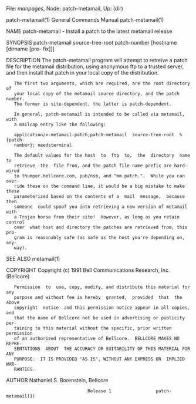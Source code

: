 File: *manpages*,  Node: patch-metamail,  Up: (dir)

patch-metamail(1)           General Commands Manual          patch-metamail(1)



NAME
       patch-metamail - Install a patch to the latest metamail release

SYNOPSIS
       patch-metamail   source-tree-root patch-number [hostname [dirname [pre-
       fix]]]

DESCRIPTION
       The patch-metamail program will attempt to retreive a  patch  file  for
       the metamail distribution, using anonymous ftp to a trusted server, and
       then install that patch in your local copy of the distribution.

       The first two arguments, which are required, are the root directory  of
       your local copy of the metamail source directory, and the patch number.
       The former is site-dependent, the latter is patch-dependent.

       In general, patch-metamail is intended to be called via metamail,  with
       a mailcap entry like the following:

       application/x-metamail-patch;patch-metamail  source-tree-root  %{patch-
       number}; needsterminal

       The default values for the host  to  ftp  to,  the  directory  name  to
       retrieve  the  file from, and the patch file name prefix are hard-wired
       to thumper.bellcore.com, pub/nsb, and "mm.patch.".  While you can over-
       ride these on the command line, it would be a big mistake to make these
       parameterized based on the contents of a  mail  message,  because  then
       someone  could spoof you into retrieving a new version of metamail with
       a Trojan horse from their site!  However, as long as you retain control
       over  what host and directory the patches are retrieved from, this pro-
       gram is reasonably safe (as safe as the host you're depending on,  any-
       way).


SEE ALSO
       metamail(1)

COPYRIGHT
       Copyright (c) 1991 Bell Communications Research, Inc. (Bellcore)

       Permission  to  use, copy, modify, and distribute this material for any
       purpose and without fee is hereby  granted,  provided  that  the  above
       copyright  notice  and this permission notice appear in all copies, and
       that the name of Bellcore not be used in advertising or publicity  per-
       taining to this material without the specific, prior written permission
       of an authorized representative of Bellcore.  BELLCORE MAKES NO  REPRE-
       SENTATIONS  ABOUT  THE ACCURACY OR SUITABILITY OF THIS MATERIAL FOR ANY
       PURPOSE.  IT IS PROVIDED "AS IS", WITHOUT ANY EXPRESS OR  IMPLIED  WAR-
       RANTIES.

AUTHOR
       Nathaniel S. Borenstein, Bellcore



                                   Release 1                 patch-metamail(1)
